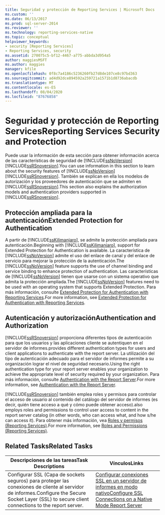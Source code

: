 ```yaml
---
title: Seguridad y protección de Reporting Services | Microsoft Docs
ms.custom: ''
ms.date: 06/13/2017
ms.prod: sql-server-2014
ms.reviewer: ''
ms.technology: reporting-services-native
ms.topic: conceptual
helpviewer_keywords:
- security [Reporting Services]
- Reporting Services, security
ms.assetid: 270075c5-bf12-4467-a775-abbda3d954a5
author: maggiesMSFT
ms.author: maggies
manager: kfile
ms.openlocfilehash: 0f8c7a4186c5236260fb27d8de107ce8c97bd363
ms.sourcegitcommit: ad4d92dce894592a259721a1571b1d8736abacdb
ms.translationtype: MT
ms.contentlocale: es-ES
ms.lasthandoff: 08/04/2020
ms.locfileid: "87676858"
---
```

# <a name="reporting-services-security-and-protection"></a><span data-ttu-id="34ce0-102">Seguridad y protección de Reporting Services</span><span class="sxs-lookup"><span data-stu-id="34ce0-102">Reporting Services Security and Protection</span></span>
  <span data-ttu-id="34ce0-103">Puede usar la información de esta sección para obtener información acerca de las características de seguridad de [!INCLUDE[ssNoVersion](../../includes/ssnoversion-md.md)][!INCLUDE[ssRSnoversion](../../includes/ssrsnoversion-md.md)].</span><span class="sxs-lookup"><span data-stu-id="34ce0-103">You can use information in this section to learn about the security features of [!INCLUDE[ssNoVersion](../../includes/ssnoversion-md.md)][!INCLUDE[ssRSnoversion](../../includes/ssrsnoversion-md.md)].</span></span> <span data-ttu-id="34ce0-104">También se explican en ella los modelos de autorización y los proveedores de autenticación que se admiten en [!INCLUDE[ssRSnoversion](../../includes/ssrsnoversion-md.md)].</span><span class="sxs-lookup"><span data-stu-id="34ce0-104">This section also explains the authorization models and authentication providers supported in [!INCLUDE[ssRSnoversion](../../includes/ssrsnoversion-md.md)].</span></span>  
  
## <a name="extended-protection-for-authentication"></a><span data-ttu-id="34ce0-105">Protección ampliada para la autenticación</span><span class="sxs-lookup"><span data-stu-id="34ce0-105">Extended Protection for Authentication</span></span>  
 <span data-ttu-id="34ce0-106">A partir de [!INCLUDE[ssKilimanjaro](../../includes/sskilimanjaro-md.md)], se admite la protección ampliada para autenticación.</span><span class="sxs-lookup"><span data-stu-id="34ce0-106">Beginning with [!INCLUDE[ssKilimanjaro](../../includes/sskilimanjaro-md.md)], support for Extended Protection for Authentication is available.</span></span> <span data-ttu-id="34ce0-107">La característica de [!INCLUDE[ssNoVersion](../../includes/ssnoversion-md.md)] admite el uso del enlace de canal y del enlace de servicio para mejorar la protección de la autenticación.</span><span class="sxs-lookup"><span data-stu-id="34ce0-107">The [!INCLUDE[ssNoVersion](../../includes/ssnoversion-md.md)] feature supports the use of channel binding and service binding to enhance protection of authentication.</span></span> <span data-ttu-id="34ce0-108">Las características de [!INCLUDE[ssNoVersion](../../includes/ssnoversion-md.md)] tienen que usarse con un sistema operativo que admita la protección ampliada.</span><span class="sxs-lookup"><span data-stu-id="34ce0-108">The [!INCLUDE[ssNoVersion](../../includes/ssnoversion-md.md)] features need to be used with an operating system that supports Extended Protection.</span></span> <span data-ttu-id="34ce0-109">Para más información, consulte [Extended Protection for Authentication with Reporting Services](extended-protection-for-authentication-with-reporting-services.md).</span><span class="sxs-lookup"><span data-stu-id="34ce0-109">For more information, see [Extended Protection for Authentication with Reporting Services](extended-protection-for-authentication-with-reporting-services.md).</span></span>  
  
## <a name="authentication-and-authorization"></a><span data-ttu-id="34ce0-110">Autenticación y autorización</span><span class="sxs-lookup"><span data-stu-id="34ce0-110">Authentication and Authorization</span></span>  
 [!INCLUDE[ssRSnoversion](../../includes/ssrsnoversion-md.md)] <span data-ttu-id="34ce0-111">proporciona diferentes tipos de autenticación para que los usuarios y las aplicaciones cliente se autentiquen en el servidor de informes.</span><span class="sxs-lookup"><span data-stu-id="34ce0-111">provides different authentication types for users and client applications to authenticate with the report server.</span></span> <span data-ttu-id="34ce0-112">La utilización del tipo de autenticación adecuado para el servidor de informes permite a su organización lograr el nivel de seguridad necesario.</span><span class="sxs-lookup"><span data-stu-id="34ce0-112">Using the right authentication type for your report server enables your organization to achieve the appropriate level of security required by your organization.</span></span> <span data-ttu-id="34ce0-113">Para más información, consulte [Authentication with the Report Server](authentication-with-the-report-server.md).</span><span class="sxs-lookup"><span data-stu-id="34ce0-113">For more information, see [Authentication with the Report Server](authentication-with-the-report-server.md).</span></span>  
  
 [!INCLUDE[ssRSnoversion](../../includes/ssrsnoversion-md.md)] <span data-ttu-id="34ce0-114">también emplea roles y permisos para controlar el acceso de usuario al contenido del catálogo del servidor de informes (es decir, quién tiene acceso a qué y cómo puede obtener acceso).</span><span class="sxs-lookup"><span data-stu-id="34ce0-114">also employs roles and permissions to control user access to content in the report server catalog (in other words, who can access what, and how s/he can access it).</span></span> <span data-ttu-id="34ce0-115">Para obtener más información, vea [Roles y permisos &#40;Reporting Services&#41;](roles-and-permissions-reporting-services.md).</span><span class="sxs-lookup"><span data-stu-id="34ce0-115">For more information, see [Roles and Permissions &#40;Reporting Services&#41;](roles-and-permissions-reporting-services.md).</span></span>  
  
## <a name="related-tasks"></a><span data-ttu-id="34ce0-116">Related Tasks</span><span class="sxs-lookup"><span data-stu-id="34ce0-116">Related Tasks</span></span>  
  
|<span data-ttu-id="34ce0-117">Descripciones de las tareas</span><span class="sxs-lookup"><span data-stu-id="34ce0-117">Task Descriptions</span></span>|<span data-ttu-id="34ce0-118">Vínculos</span><span class="sxs-lookup"><span data-stu-id="34ce0-118">Links</span></span>|  
|-----------------------|-----------|  
|<span data-ttu-id="34ce0-119">Configurar SSL (Capa de sockets seguros) para proteger las conexiones de cliente al servidor de informes.</span><span class="sxs-lookup"><span data-stu-id="34ce0-119">Configure the Secure Socket Layer (SSL) to secure client connections to the report server.</span></span>|[<span data-ttu-id="34ce0-120">Configurar conexiones SSL en un servidor de informes en modo nativo</span><span class="sxs-lookup"><span data-stu-id="34ce0-120">Configure SSL Connections on a Native Mode Report Server</span></span>](configure-ssl-connections-on-a-native-mode-report-server.md)|  
  
  
